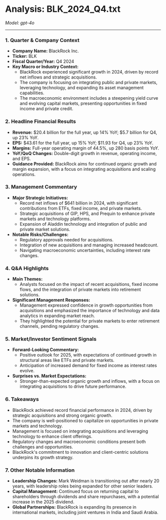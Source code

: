 # Analysis: BLK_2024_Q4.txt

*Model: gpt-4o*

---

### 1. Quarter & Company Context
- **Company Name:** BlackRock Inc.
- **Ticker:** BLK
- **Fiscal Quarter/Year:** Q4 2024
- **Key Macro or Industry Context:**
  - BlackRock experienced significant growth in 2024, driven by record net inflows and strategic acquisitions.
  - The company is focusing on integrating public and private markets, leveraging technology, and expanding its asset management capabilities.
  - The macroeconomic environment includes a steepening yield curve and evolving capital markets, presenting opportunities in fixed income and private credit.

### 2. Headline Financial Results
- **Revenue:** $20.4 billion for the full year, up 14% YoY; $5.7 billion for Q4, up 23% YoY.
- **EPS:** $43.61 for the full year, up 15% YoY; $11.93 for Q4, up 23% YoY.
- **Margins:** Full-year operating margin of 44.5%, up 280 basis points YoY.
- **YoY/QoQ Changes:** Double-digit growth in revenue, operating income, and EPS.
- **Guidance Provided:** BlackRock aims for continued organic growth and margin expansion, with a focus on integrating acquisitions and scaling operations.

### 3. Management Commentary
- **Major Strategic Initiatives:**
  - Record net inflows of $641 billion in 2024, with significant contributions from ETFs, fixed income, and private markets.
  - Strategic acquisitions of GIP, HPS, and Prequin to enhance private markets and technology platforms.
  - Expansion of Aladdin technology and integration of public and private market solutions.
- **Notable Risks/Challenges:**
  - Regulatory approvals needed for acquisitions.
  - Integration of new acquisitions and managing increased headcount.
  - Navigating macroeconomic uncertainties, including interest rate changes.

### 4. Q&A Highlights
- **Main Themes:**
  - Analysts focused on the impact of recent acquisitions, fixed income flows, and the integration of private markets into retirement solutions.
- **Significant Management Responses:**
  - Management expressed confidence in growth opportunities from acquisitions and emphasized the importance of technology and data analytics in expanding market reach.
  - They highlighted the potential for private markets to enter retirement channels, pending regulatory changes.

### 5. Market/Investor Sentiment Signals
- **Forward-Looking Commentary:**
  - Positive outlook for 2025, with expectations of continued growth in structural areas like ETFs and private markets.
  - Anticipation of increased demand for fixed income as interest rates evolve.
- **Surprises vs. Market Expectations:**
  - Stronger-than-expected organic growth and inflows, with a focus on integrating acquisitions to drive future performance.

### 6. Takeaways
- BlackRock achieved record financial performance in 2024, driven by strategic acquisitions and strong organic growth.
- The company is well-positioned to capitalize on opportunities in private markets and technology.
- Management is focused on integrating acquisitions and leveraging technology to enhance client offerings.
- Regulatory changes and macroeconomic conditions present both challenges and opportunities.
- BlackRock's commitment to innovation and client-centric solutions underpins its growth strategy.

### 7. Other Notable Information
- **Leadership Changes:** Mark Weidman is transitioning out after nearly 20 years, with leadership roles being expanded for other senior leaders.
- **Capital Management:** Continued focus on returning capital to shareholders through dividends and share repurchases, with a potential increase in the 2025 dividend.
- **Global Partnerships:** BlackRock is expanding its presence in international markets, including joint ventures in India and Saudi Arabia.